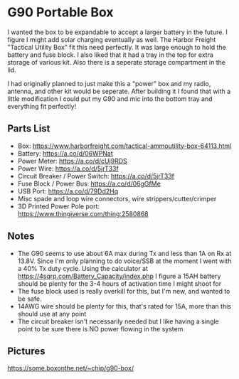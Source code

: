 # G90 Portable Box

I wanted the box to be expandable to accept a larger battery in the future.  I figure I might add solar charging eventually as well.  The
Harbor Freight "Tactical Utility Box" fit this need perfectly.  It was large enough to hold the battery and fuse block.  I also liked that
it had a tray in the top for extra storage of various kit.  Also there is a seperate storage compartment in the lid.

I had originally planned to just make this a "power" box and my radio, antenna, and other kit would be seperate.  After building it I found
that with a little modification I could put my G90 and mic into the bottom tray and everything fit perfectly!

## Parts List

  - Box: https://www.harborfreight.com/tactical-ammoutility-box-64113.html
  - Battery: https://a.co/d/06WPNat
  - Power Meter: https://a.co/d/cUj9RDS 
  - Power Wire: https://a.co/d/5jrT33f
  - Circuit Breaker / Power Switch: https://a.co/d/5jrT33f
  - Fuse Block / Power Bus: https://a.co/d/06gGfMe
  - USB Port: https://a.co/d/79Dd2Hq
  - Misc spade and loop wire connectors, wire strippers/cutter/crimper
  - 3D Printed Power Pole port: https://www.thingiverse.com/thing:2580868

## Notes

 - The G90 seems to use about 6A max during Tx and less than 1A on Rx at 13.8V.  Since I'm only planning to do voice/SSB at the moment I
went with a 40% Tx duty cycle. Using the calculator at https://4sqrp.com/Battery_Capacity/index.php I figure a 15AH battery should be plenty for the 3-4 hours of 
activation time I might shoot for
 - The fuse block used is really overkill for this, but I'm new, and wanted to be safe.
 - 14AWG wire should be plenty for this, that's rated for 15A, more than this should use at any point
 - The circuit breaker isn't necessarily needed but I like having a single point to be sure there is NO power flowing in the system

## Pictures

https://some.boxonthe.net/~chip/g90-box/









